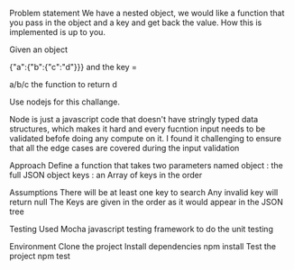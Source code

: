 Problem statement
We have a nested object, we would like a function that you pass in the object and a key and get back the value. How this is implemented is up to you.

Given an object

{"a":{"b":{"c":"d"}}}
and the key =

a/b/c
the function to return
d

Use nodejs for this challange.

Node is just a javascript code that doesn't have stringly typed data structures, which makes it hard and every fucntion input needs to be
validated befofe doing any compute on it. I found it challenging to ensure that all the edge cases are covered during the input validation

Approach
Define a function that takes two parameters named object : the full JSON object keys : an Array of keys in the order

Assumptions
There will be at least one key to search
Any invalid key will return null
The Keys are given in the order as it would appear in the JSON tree

Testing
Used Mocha javascript testing framework to do the unit testing

Environment
Clone the project
Install dependencies
npm install
Test the project
npm test
